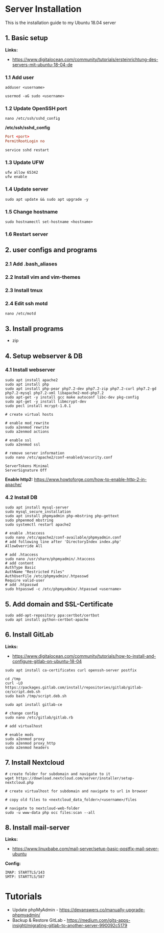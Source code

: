 # Server Installation
This is the installation guide to my Ubuntu 18.04 server

## 1. Basic setup
**Links:**
- https://www.digitalocean.com/community/tutorials/ersteinrichtung-des-servers-mit-ubuntu-18-04-de

### 1.1 Add user
```shell
adduser <username>

usermod -aG sudo <username>
```

### 1.2 Update OpenSSH port
```shell
nano /etc/ssh/sshd_config
```

**/etc/ssh/sshd_config**

```conf
Port <port>
PermitRootLogin no
```

```shell
service sshd restart
```

### 1.3 Update UFW
```shell
ufw allow 65342
ufw enable
```

### 1.4 Update server
```shell
sudo apt update && sudo apt upgrade -y
```

### 1.5 Change hostname
```shell
sudo hostnamectl set-hostname <hostname>
```

### 1.6 Restart server

## 2. user configs and programs
### 2.1 Add .bash_aliases
### 2.2 Install vim and vim-themes
### 2.3 Install tmux
### 2.4 Edit ssh motd
```shell
nano /etc/motd
```

## 3. Install programs
- zip

## 4. Setup webserver & DB

### 4.1 Install webserver
```shell
sudo apt install apache2
sudo apt install php
sudo apt install php-pear php7.2-dev php7.2-zip php7.2-curl php7.2-gd php7.2-mysql php7.2-xml libapache2-mod-php7.2
sudo apt-get -y install gcc make autoconf libc-dev pkg-config
sudo apt-get -y install libmcrypt-dev
sudo pecl install mcrypt-1.0.1

# create virtual hosts

# enable mod_rewrite
sudo a2enmod rewrite
sudo a2enmod actions

# enable ssl
sudo a2enmod ssl

# remove server information 
sudo nano /etc/apache2/conf-enabled/security.conf

ServerTokens Minimal
ServerSignature Off
```

**Enable http2:** https://www.howtoforge.com/how-to-enable-http-2-in-apache/

### 4.2 Install DB
```shell
sudo apt install mysql-server
sudo mysql_secure_installation
sudo apt install phpmyadmin php-mbstring php-gettext
sudo phpenmod mbstring
sudo systemctl restart apache2

# enable .htaccess
sudo nano /etc/apache2/conf-available/phpmyadmin.conf
# add following line after 'DirectoryIndex index.php'
AllowOverride All

# add .htaccess
sudo nano /usr/share/phpmyadmin/.htaccess
# add content
AuthType Basic
AuthName "Restricted Files"
AuthUserFile /etc/phpmyadmin/.htpasswd
Require valid-user
# add .htpasswd
sudo htpasswd -c /etc/phpmyadmin/.htpasswd <username>
```

## 5. Add domain and SSL-Certificate
```shell
sudo add-apt-repository ppa:certbot/certbot
sudo apt install python-certbot-apache
```

## 6. Install GitLab
**Links:**
- https://www.digitalocean.com/community/tutorials/how-to-install-and-configure-gitlab-on-ubuntu-18-04

```shell
sudo apt install ca-certificates curl openssh-server postfix

cd /tmp
curl -LO https://packages.gitlab.com/install/repositories/gitlab/gitlab-ce/script.deb.sh
sudo bash /tmp/script.deb.sh

sudo apt install gitlab-ce

# change config
sudo nano /etc/gitlab/gitlab.rb

# add virtualhost

# enable mods
sudo a2enmod proxy
sudo a2enmod proxy_http
sudo a2enmod headers
```

## 7. Install Nextcloud
```shell
# create folder for subdomain and navigate to it
wget https://download.nextcloud.com/server/installer/setup-nextcloud.php

# create virtualhost for subdomain and navigate to url in browser

# copy old files to <nextcloud_data_folder>/<username>/files

# navigate to nextcloud-web-folder
sudo -u www-data php occ files:scan --all
```

## 8. Install mail-server
**Links:**
- https://www.linuxbabe.com/mail-server/setup-basic-postfix-mail-sever-ubuntu

**Config:**
```
IMAP: STARTTLS/143
SMTP: STARTTLS/587
```

# Tutorials
- Update phpMyAdmin - https://devanswers.co/manually-upgrade-phpmyadmin/
- Backup & Restore GitLab - https://medium.com/gits-apps-insight/migrating-gitlab-to-another-server-990092c5179
